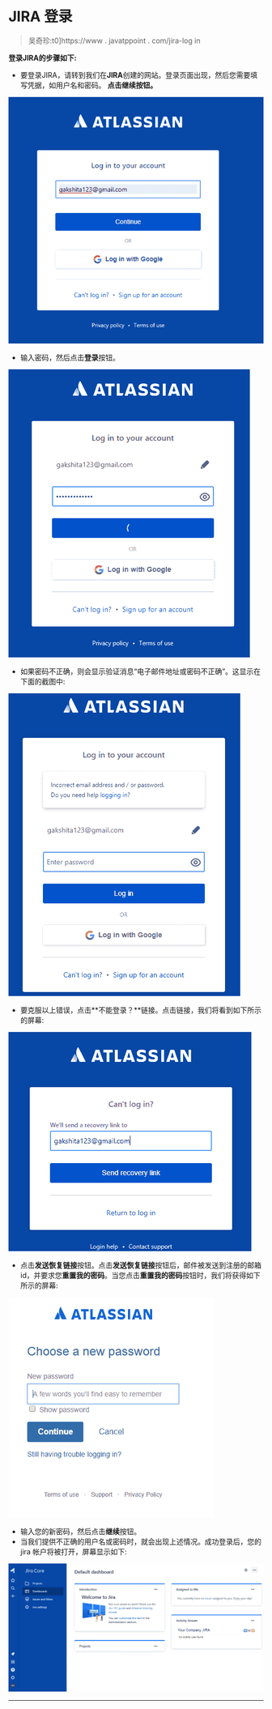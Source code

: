 # JIRA 登录

> 吴奇珍:t0]https://www . javatppoint . com/jira-log in

**登录JIRA的步骤如下:**

*   要登录JIRA，请转到我们在**JIRA**创建的网站。登录页面出现，然后您需要填写凭据，如用户名和密码。
    **点击继续按钮。**

![JIRA Login](img/f702287006ce6ec78326327f17dcb0f2.png)

*   输入密码，然后点击**登录**按钮。

![JIRA Login](img/4b07c0b657c753210a8d14c181424613.png)

*   如果密码不正确，则会显示验证消息“电子邮件地址或密码不正确”。这显示在下面的截图中:

![JIRA Login](img/9d4d6b6f005fa4c4d99f0147084962be.png)

*   要克服以上错误，点击**不能登录？**链接。点击链接，我们将看到如下所示的屏幕:

![JIRA Login](img/5dd5146ff40cafe13f2f7ab2dd1a9db0.png)

*   点击**发送恢复链接**按钮。点击**发送恢复链接**按钮后，邮件被发送到注册的邮箱 id，并要求您**重置我的密码**。当您点击**重置我的密码**按钮时，我们将获得如下所示的屏幕:

![JIRA Login](img/8c5a3d1c93579e0a93998bfc6cdd41f3.png)

*   输入您的新密码，然后点击**继续**按钮。
*   当我们提供不正确的用户名或密码时，就会出现上述情况。成功登录后，您的 jira 帐户将被打开，屏幕显示如下:

![JIRA Login](img/ab56fba6f2eae884025749614b05eadb.png)

* * *